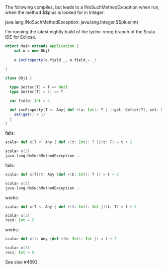The following compiles, but leads to a !NoSuchMethodException when run, when the method $$plus is looked for in Integer:

 java.lang.!NoSuchMethodException: java.lang.Integer.$$plus(int)

I'm running the latest nightly build of the tycho-reorg branch of the Scala IDE for Eclipse.
```scala
object Main extends Application {
    val o = new Obj1
    
    o.incProperty(o.field _, o.field_= _)
    
}

class Obj1 {

  type Setter[T] = T => Unit
  type Getter[T] = () => T

  var field: Int = 4

  def incProperty[T <: Any{ def +(a: Int): T } ](get: Getter[T], set: Setter[T]) = {
  	set(get() + 1)
  }
}
```
fails:
```scala
scala> def x[T <: Any { def +(t: Int): T }](t: T) = t + 2

scala> x(3)
java.lang.NoSuchMethodException ...
```

fails:
```scala
scala> def x[T](t: Any {def +(b: Int): T }) = t + 2

scala> x(5)
java.lang.NoSuchMethodException ...
```

works:
```scala
scala> def x[T <: Any { def +(t: Int): Int }](t: T) = t + 2

scala> x(3)
res0: Int = 5
```

works:
```scala
scala> def x(t: Any {def +(b: Int): Int }) = t + 2

scala> x(3)
res1: Int = 5
```
See also #4693.
